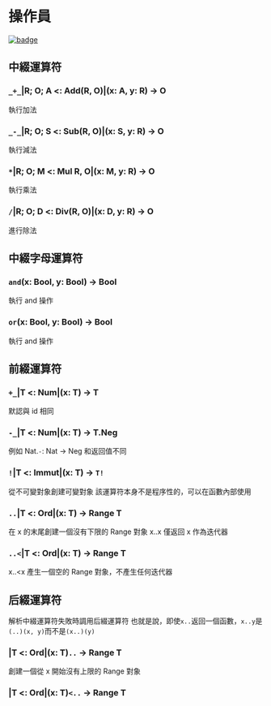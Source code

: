 # 操作員

[![badge](https://img.shields.io/endpoint.svg?url=https%3A%2F%2Fgezf7g7pd5.execute-api.ap-northeast-1.amazonaws.com%2Fdefault%2Fsource_up_to_date%3Fowner%3Derg-lang%26repos%3Derg%26ref%3Dmain%26path%3Ddoc/EN/API/operators.md%26commit_hash%3Dd15cbbf7b33df0f78a575cff9679d84c36ea3ab1)](https://gezf7g7pd5.execute-api.ap-northeast-1.amazonaws.com/default/source_up_to_date?owner=erg-lang&repos=erg&ref=main&path=doc/EN/API/operators.md&commit_hash=d15cbbf7b33df0f78a575cff9679d84c36ea3ab1)

## 中綴運算符

### `_+_`|R; O; A <: Add(R, O)|(x: A, y: R) -> O

執行加法

### `_-_`|R; O; S <: Sub(R, O)|(x: S, y: R) -> O

執行減法

### `*`|R; O; M <: Mul R, O|(x: M, y: R) -> O

執行乘法

### `/`|R; O; D <: Div(R, O)|(x: D, y: R) -> O

進行除法

## 中綴字母運算符

### `and`(x: Bool, y: Bool) -> Bool

執行 and 操作

### `or`(x: Bool, y: Bool) -> Bool

執行 and 操作

## 前綴運算符

### `+_`|T <: Num|(x: T) -> T

默認與 id 相同

### `-_`|T <: Num|(x: T) -> T.Neg

例如 Nat.`-`: Nat -> Neg 和返回值不同

### `!`|T <: Immut|(x: T) -> `T!`

從不可變對象創建可變對象
該運算符本身不是程序性的，可以在函數內部使用

### `..`|T <: Ord|(x: T) -> Range T

在 x 的末尾創建一個沒有下限的 Range 對象
x..x 僅返回 x 作為迭代器

### `..<`|T <: Ord|(x: T) -> Range T

x..<x 產生一個空的 Range 對象，不產生任何迭代器

## 后綴運算符

解析中綴運算符失敗時調用后綴運算符
也就是說，即使`x..`返回一個函數，`x..y`是`(..)(x, y)`而不是`(x..)(y)`

### |T <: Ord|(x: T)`..` -> Range T

創建一個從 x 開始沒有上限的 Range 對象

### |T <: Ord|(x: T)`<..` -> Range T